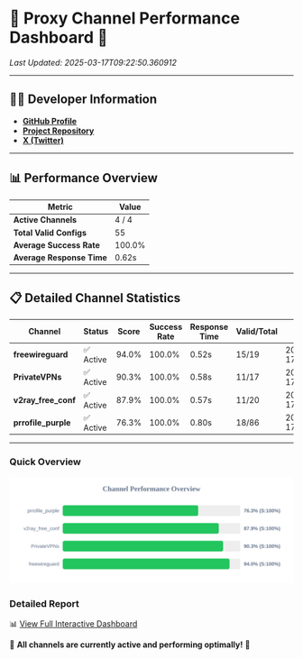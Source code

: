 # 🌟 Proxy Channel Performance Dashboard 🌟

_Last Updated: 2025-03-17T09:22:50.360912_

---

## 👩‍💻 Developer Information

- **[GitHub Profile](https://github.com/4n0nymou3)**  
- **[Project Repository](https://github.com/4n0nymou3/multi-proxy-config-fetcher)**  
- **[X (Twitter)](https://x.com/4n0nymou3)**  

---

## 📊 Performance Overview

| Metric                | Value       |
|-----------------------|-------------|
| **Active Channels**   | 4 / 4       |
| **Total Valid Configs** | 55          |
| **Average Success Rate** | 100.0%      |
| **Average Response Time** | 0.62s       |

---

## 📋 Detailed Channel Statistics

| Channel          | Status     | Score  | Success Rate | Response Time | Valid/Total | Last Success               |
|------------------|------------|--------|--------------|---------------|-------------|----------------------------|
| **freewireguard**  | ✅ Active  | 94.0%  | 100.0% | 0.52s         | 15/19       | 2025-03-17T09:22:50.359118 |
| **PrivateVPNs**  | ✅ Active  | 90.3%  | 100.0% | 0.58s         | 11/17       | 2025-03-17T09:22:49.806773 |
| **v2ray_free_conf**  | ✅ Active  | 87.9%  | 100.0% | 0.57s         | 11/20       | 2025-03-17T09:22:49.196336 |
| **prrofile_purple**  | ✅ Active  | 76.3%  | 100.0% | 0.80s         | 18/86       | 2025-03-17T09:22:48.588706 |

---

### Quick Overview
<div align="center">
  <a href="https://raw.githubusercontent.com/nullluser/NullRepo/refs/heads/main/assets/channel_stats_chart.svg">
    <img src="https://raw.githubusercontent.com/nullluser/NullRepo/refs/heads/main/assets/channel_stats_chart.svg" alt="Source Performance Statistics" width="800">
  </a>
</div>

### Detailed Report
📊 [View Full Interactive Dashboard](https://htmlpreview.github.io/?https://github.com/nullluser/NullRepo/blob/main/assets/performance_report.html)

🎉 **All channels are currently active and performing optimally!** 🎉
